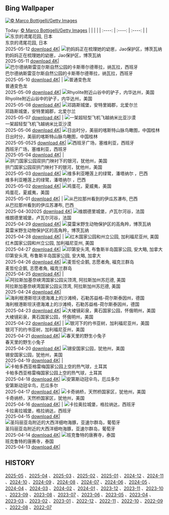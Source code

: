 ## Bing Wallpaper
[![© Marco Bottigelli/Getty Images](https://cn.bing.com/th?id=OHR.TorresChile_ZH-CN6319613148_1920x1200.jpg&w=1000)](https://cn.bing.com/th?id=OHR.TorresChile_ZH-CN6319613148_1920x1200.jpg&pid=hp&w=3840&h=2160&rs=1&c=4)

Today: [© Marco Bottigelli/Getty Images](https://cn.bing.com/th?id=OHR.TorresChile_ZH-CN6319613148_1920x1200.jpg&pid=hp&w=3840&h=2160&rs=1&c=4)
  |      |      |      |
| :----: | :----: | :----: |
| ![东京的鸢尾花园, 日本](https://cn.bing.com/th?id=OHR.IrisGarden_ZH-CN6226448882_1920x1200.jpg&pid=hp&w=384&h=216&rs=1&c=4) <br/> 东京的鸢尾花园, 日本 <br/> 2025-05-12  [download 4K](https://cn.bing.com/th?id=OHR.IrisGarden_ZH-CN6226448882_1920x1200.jpg&pid=hp&w=3840&h=2160&rs=1&c=4)| ![豹妈妈正在梳理她的幼崽，Jao保护区，博茨瓦纳](https://cn.bing.com/th?id=OHR.LeopardMother_ZH-CN6134353524_1920x1200.jpg&pid=hp&w=384&h=216&rs=1&c=4) <br/> 豹妈妈正在梳理她的幼崽，Jao保护区，博茨瓦纳 <br/> 2025-05-11  [download 4K](https://cn.bing.com/th?id=OHR.LeopardMother_ZH-CN6134353524_1920x1200.jpg&pid=hp&w=3840&h=2160&rs=1&c=4)| ![巴尔德纳斯雷亚尔斯自然公园的卡斯蒂尔德蒂拉，纳瓦拉，西班牙](https://cn.bing.com/th?id=OHR.Castildetierra_ZH-CN6042529770_1920x1200.jpg&pid=hp&w=384&h=216&rs=1&c=4) <br/> 巴尔德纳斯雷亚尔斯自然公园的卡斯蒂尔德蒂拉，纳瓦拉，西班牙 <br/> 2025-05-10  [download 4K](https://cn.bing.com/th?id=OHR.Castildetierra_ZH-CN6042529770_1920x1200.jpg&pid=hp&w=3840&h=2160&rs=1&c=4)|
| ![普通变色龙](https://cn.bing.com/th?id=OHR.CuteChameleon_ZH-CN5029981236_1920x1200.jpg&pid=hp&w=384&h=216&rs=1&c=4) <br/> 普通变色龙 <br/> 2025-05-09  [download 4K](https://cn.bing.com/th?id=OHR.CuteChameleon_ZH-CN5029981236_1920x1200.jpg&pid=hp&w=3840&h=2160&rs=1&c=4)| ![Rhyolite附近山谷中的驴子，内华达州，美国](https://cn.bing.com/th?id=OHR.RhyoliteDonkeys_ZH-CN2626127533_1920x1200.jpg&pid=hp&w=384&h=216&rs=1&c=4) <br/> Rhyolite附近山谷中的驴子，内华达州，美国 <br/> 2025-05-08  [download 4K](https://cn.bing.com/th?id=OHR.RhyoliteDonkeys_ZH-CN2626127533_1920x1200.jpg&pid=hp&w=3840&h=2160&rs=1&c=4)| ![邓路斯城堡，安特里姆郡，北爱尔兰](https://cn.bing.com/th?id=OHR.DunluceIreland_ZH-CN2412229757_1920x1200.jpg&pid=hp&w=384&h=216&rs=1&c=4) <br/> 邓路斯城堡，安特里姆郡，北爱尔兰 <br/> 2025-05-07  [download 4K](https://cn.bing.com/th?id=OHR.DunluceIreland_ZH-CN2412229757_1920x1200.jpg&pid=hp&w=3840&h=2160&rs=1&c=4)|
| ![一架超轻型飞机飞越纳米比亚沙漠](https://cn.bing.com/th?id=OHR.FlyoverNamibia_ZH-CN2114171516_1920x1200.jpg&pid=hp&w=384&h=216&rs=1&c=4) <br/> 一架超轻型飞机飞越纳米比亚沙漠 <br/> 2025-05-06  [download 4K](https://cn.bing.com/th?id=OHR.FlyoverNamibia_ZH-CN2114171516_1920x1200.jpg&pid=hp&w=3840&h=2160&rs=1&c=4)| ![日出时分，美丽的喀斯特山脉鸟瞰图，中国桂林](https://cn.bing.com/th?id=OHR.BeginningofSummer25Y_ZH-CN2000519236_1920x1200.jpg&pid=hp&w=384&h=216&rs=1&c=4) <br/> 日出时分，美丽的喀斯特山脉鸟瞰图，中国桂林 <br/> 2025-05-0525  [download 4K](https://cn.bing.com/th?id=OHR.BeginningofSummer25Y_ZH-CN2000519236_1920x1200.jpg&pid=hp&w=3840&h=2160&rs=1&c=4)| ![西班牙广场，塞维利亚，西班牙](https://cn.bing.com/th?id=OHR.SevilleNaboo_ZH-CN1065227658_1920x1200.jpg&pid=hp&w=384&h=216&rs=1&c=4) <br/> 西班牙广场，塞维利亚，西班牙 <br/> 2025-05-04  [download 4K](https://cn.bing.com/th?id=OHR.SevilleNaboo_ZH-CN1065227658_1920x1200.jpg&pid=hp&w=3840&h=2160&rs=1&c=4)|
| ![拱门国家公园双拱门映衬下的银河，犹他州，美国](https://cn.bing.com/th?id=OHR.ArchesGalaxy_ZH-CN0954505086_1920x1200.jpg&pid=hp&w=384&h=216&rs=1&c=4) <br/> 拱门国家公园双拱门映衬下的银河，犹他州，美国 <br/> 2025-05-03  [download 4K](https://cn.bing.com/th?id=OHR.ArchesGalaxy_ZH-CN0954505086_1920x1200.jpg&pid=hp&w=3840&h=2160&rs=1&c=4)| ![维多利亚睡莲上的绿鹭，潘塔纳尔 ，巴西](https://cn.bing.com/th?id=OHR.BrazilHeron_ZH-CN7200229300_1920x1200.jpg&pid=hp&w=384&h=216&rs=1&c=4) <br/> 维多利亚睡莲上的绿鹭，潘塔纳尔 ，巴西 <br/> 2025-05-02  [download 4K](https://cn.bing.com/th?id=OHR.BrazilHeron_ZH-CN7200229300_1920x1200.jpg&pid=hp&w=3840&h=2160&rs=1&c=4)| ![鸡蛋花，夏威夷，美国](https://cn.bing.com/th?id=OHR.PinkPlumeria_ZH-CN3890147555_1920x1200.jpg&pid=hp&w=384&h=216&rs=1&c=4) <br/> 鸡蛋花，夏威夷，美国 <br/> 2025-05-01  [download 4K](https://cn.bing.com/th?id=OHR.PinkPlumeria_ZH-CN3890147555_1920x1200.jpg&pid=hp&w=3840&h=2160&rs=1&c=4)|
| ![从巴拉那州看到的伊瓜苏瀑布, 巴西](https://cn.bing.com/th?id=OHR.FozdoIguacu2025_ZH-CN3781165595_1920x1200.jpg&pid=hp&w=384&h=216&rs=1&c=4) <br/> 从巴拉那州看到的伊瓜苏瀑布, 巴西 <br/> 2025-04-302025  [download 4K](https://cn.bing.com/th?id=OHR.FozdoIguacu2025_ZH-CN3781165595_1920x1200.jpg&pid=hp&w=3840&h=2160&rs=1&c=4)| ![维朗德里城堡，卢瓦尔河谷，法国](https://cn.bing.com/th?id=OHR.GardensVillandry_ZH-CN3660934263_1920x1200.jpg&pid=hp&w=384&h=216&rs=1&c=4) <br/> 维朗德里城堡，卢瓦尔河谷，法国 <br/> 2025-04-29  [download 4K](https://cn.bing.com/th?id=OHR.GardensVillandry_ZH-CN3660934263_1920x1200.jpg&pid=hp&w=3840&h=2160&rs=1&c=4)| ![莫雷米野生动物保护区的高角羚，博茨瓦纳](https://cn.bing.com/th?id=OHR.OrangeImpala_ZH-CN3417660107_1920x1200.jpg&pid=hp&w=384&h=216&rs=1&c=4) <br/> 莫雷米野生动物保护区的高角羚，博茨瓦纳 <br/> 2025-04-28  [download 4K](https://cn.bing.com/th?id=OHR.OrangeImpala_ZH-CN3417660107_1920x1200.jpg&pid=hp&w=3840&h=2160&rs=1&c=4)|
| ![红木国家公园和州立公园, 加利福尼亚州, 美国](https://cn.bing.com/th?id=OHR.RedwoodGrove_ZH-CN3339576686_1920x1200.jpg&pid=hp&w=384&h=216&rs=1&c=4) <br/> 红木国家公园和州立公园, 加利福尼亚州, 美国 <br/> 2025-04-27  [download 4K](https://cn.bing.com/th?id=OHR.RedwoodGrove_ZH-CN3339576686_1920x1200.jpg&pid=hp&w=3840&h=2160&rs=1&c=4)| ![印第安头湾, 布鲁斯半岛国家公园, 安大略, 加拿大](https://cn.bing.com/th?id=OHR.BrucePeninsula_ZH-CN3258296517_1920x1200.jpg&pid=hp&w=384&h=216&rs=1&c=4) <br/> 印第安头湾, 布鲁斯半岛国家公园, 安大略, 加拿大 <br/> 2025-04-26  [download 4K](https://cn.bing.com/th?id=OHR.BrucePeninsula_ZH-CN3258296517_1920x1200.jpg&pid=hp&w=3840&h=2160&rs=1&c=4)| ![麦哲伦企鹅, 志愿者角, 福克兰群岛](https://cn.bing.com/th?id=OHR.MagellanicPenguin_ZH-CN3177950090_1920x1200.jpg&pid=hp&w=384&h=216&rs=1&c=4) <br/> 麦哲伦企鹅, 志愿者角, 福克兰群岛 <br/> 2025-04-25  [download 4K](https://cn.bing.com/th?id=OHR.MagellanicPenguin_ZH-CN3177950090_1920x1200.jpg&pid=hp&w=3840&h=2160&rs=1&c=4)|
| ![阿拉斯加基奈峡湾国家公园尖顶湾, 阿拉斯加州苏厄德, 美国](https://cn.bing.com/th?id=OHR.KenaiSpires_ZH-CN3045699778_1920x1200.jpg&pid=hp&w=384&h=216&rs=1&c=4) <br/> 阿拉斯加基奈峡湾国家公园尖顶湾, 阿拉斯加州苏厄德, 美国 <br/> 2025-04-24  [download 4K](https://cn.bing.com/th?id=OHR.KenaiSpires_ZH-CN3045699778_1920x1200.jpg&pid=hp&w=3840&h=2160&rs=1&c=4)| ![海利根港斯坦沃德海滩上的沙滩椅，石勒苏益格-荷尔斯泰因州，德国](https://cn.bing.com/th?id=OHR.BeachChairsSteinwarder_ZH-CN2947390092_1920x1200.jpg&pid=hp&w=384&h=216&rs=1&c=4) <br/> 海利根港斯坦沃德海滩上的沙滩椅，石勒苏益格-荷尔斯泰因州，德国 <br/> 2025-04-23  [download 4K](https://cn.bing.com/th?id=OHR.BeachChairsSteinwarder_ZH-CN2947390092_1920x1200.jpg&pid=hp&w=3840&h=2160&rs=1&c=4)| ![大棱镜彩泉，黄石国家公园，怀俄明州，美国](https://cn.bing.com/th?id=OHR.YellowstoneSpring_ZH-CN2643482467_1920x1200.jpg&pid=hp&w=384&h=216&rs=1&c=4) <br/> 大棱镜彩泉，黄石国家公园，怀俄明州，美国 <br/> 2025-04-22  [download 4K](https://cn.bing.com/th?id=OHR.YellowstoneSpring_ZH-CN2643482467_1920x1200.jpg&pid=hp&w=3840&h=2160&rs=1&c=4)|
| ![银河下的约书亚树，加利福尼亚州，美国](https://cn.bing.com/th?id=OHR.JoshuaStars_ZH-CN1375098210_1920x1200.jpg&pid=hp&w=384&h=216&rs=1&c=4) <br/> 银河下的约书亚树，加利福尼亚州，美国 <br/> 2025-04-21  [download 4K](https://cn.bing.com/th?id=OHR.JoshuaStars_ZH-CN1375098210_1920x1200.jpg&pid=hp&w=3840&h=2160&rs=1&c=4)| ![春天里的野生小兔子](https://cn.bing.com/th?id=OHR.BunnyLove_ZH-CN1145897965_1920x1200.jpg&pid=hp&w=384&h=216&rs=1&c=4) <br/> 春天里的野生小兔子 <br/> 2025-04-20  [download 4K](https://cn.bing.com/th?id=OHR.BunnyLove_ZH-CN1145897965_1920x1200.jpg&pid=hp&w=3840&h=2160&rs=1&c=4)| ![锡安国家公园，犹他州，美国](https://cn.bing.com/th?id=OHR.ZionValley_ZH-CN0611524754_1920x1200.jpg&pid=hp&w=384&h=216&rs=1&c=4) <br/> 锡安国家公园，犹他州，美国 <br/> 2025-04-19  [download 4K](https://cn.bing.com/th?id=OHR.ZionValley_ZH-CN0611524754_1920x1200.jpg&pid=hp&w=3840&h=2160&rs=1&c=4)|
| ![卡帕多西亚格雷梅国家公园上空的热气球，土耳其](https://cn.bing.com/th?id=OHR.GoremeTurkey_ZH-CN0255739302_1920x1200.jpg&pid=hp&w=384&h=216&rs=1&c=4) <br/> 卡帕多西亚格雷梅国家公园上空的热气球，土耳其 <br/> 2025-04-18  [download 4K](https://cn.bing.com/th?id=OHR.GoremeTurkey_ZH-CN0255739302_1920x1200.jpg&pid=hp&w=3840&h=2160&rs=1&c=4)| ![安第斯动冠伞鸟，厄瓜多尔](https://cn.bing.com/th?id=OHR.EcuadorBird_ZH-CN3676173654_1920x1200.jpg&pid=hp&w=384&h=216&rs=1&c=4) <br/> 安第斯动冠伞鸟，厄瓜多尔 <br/> 2025-04-17  [download 4K](https://cn.bing.com/th?id=OHR.EcuadorBird_ZH-CN3676173654_1920x1200.jpg&pid=hp&w=3840&h=2160&rs=1&c=4)| ![卡奇纳桥，天然桥国家区，犹他州，美国](https://cn.bing.com/th?id=OHR.KachinaBridge_ZH-CN3333793502_1920x1200.jpg&pid=hp&w=384&h=216&rs=1&c=4) <br/> 卡奇纳桥，天然桥国家区，犹他州，美国 <br/> 2025-04-16  [download 4K](https://cn.bing.com/th?id=OHR.KachinaBridge_ZH-CN3333793502_1920x1200.jpg&pid=hp&w=3840&h=2160&rs=1&c=4)|
| ![卡拉奥拉城堡，格拉纳达，西班牙](https://cn.bing.com/th?id=OHR.CerezoEnFlor_ZH-CN2951543796_1920x1200.jpg&pid=hp&w=384&h=216&rs=1&c=4) <br/> 卡拉奥拉城堡，格拉纳达，西班牙 <br/> 2025-04-15  [download 4K](https://cn.bing.com/th?id=OHR.CerezoEnFlor_ZH-CN2951543796_1920x1200.jpg&pid=hp&w=3840&h=2160&rs=1&c=4)| ![圣玛丽亚岛附近的大西洋细吻海豚，亚速尔群岛，葡萄牙](https://cn.bing.com/th?id=OHR.SpottedDolphins_ZH-CN1257100316_1920x1200.jpg&pid=hp&w=384&h=216&rs=1&c=4) <br/> 圣玛丽亚岛附近的大西洋细吻海豚，亚速尔群岛，葡萄牙 <br/> 2025-04-14  [download 4K](https://cn.bing.com/th?id=OHR.SpottedDolphins_ZH-CN1257100316_1920x1200.jpg&pid=hp&w=3840&h=2160&rs=1&c=4)| ![班克鲁特的唐赛寺，泰国](https://cn.bing.com/th?id=OHR.ThailandPagodas_ZH-CN1143878296_1920x1200.jpg&pid=hp&w=384&h=216&rs=1&c=4) <br/> 班克鲁特的唐赛寺，泰国 <br/> 2025-04-13  [download 4K](https://cn.bing.com/th?id=OHR.ThailandPagodas_ZH-CN1143878296_1920x1200.jpg&pid=hp&w=3840&h=2160&rs=1&c=4)|

  
  ## HISTORY
  [2025-05](https://github.com/Underglaze-Blue/bingwallpaper/tree/main/archive/2025-05/) 、[2025-04](https://github.com/Underglaze-Blue/bingwallpaper/tree/main/archive/2025-04/) 、[2025-03](https://github.com/Underglaze-Blue/bingwallpaper/tree/main/archive/2025-03/) 、[2025-02](https://github.com/Underglaze-Blue/bingwallpaper/tree/main/archive/2025-02/) 、[2025-01](https://github.com/Underglaze-Blue/bingwallpaper/tree/main/archive/2025-01/) 、[2024-12](https://github.com/Underglaze-Blue/bingwallpaper/tree/main/archive/2024-12/) 、[2024-11](https://github.com/Underglaze-Blue/bingwallpaper/tree/main/archive/2024-11/) 、[2024-10](https://github.com/Underglaze-Blue/bingwallpaper/tree/main/archive/2024-10/) 、[2024-09](https://github.com/Underglaze-Blue/bingwallpaper/tree/main/archive/2024-09/) 、[2024-08](https://github.com/Underglaze-Blue/bingwallpaper/tree/main/archive/2024-08/) 、[2024-07](https://github.com/Underglaze-Blue/bingwallpaper/tree/main/archive/2024-07/) 、[2024-06](https://github.com/Underglaze-Blue/bingwallpaper/tree/main/archive/2024-06/) 、[2024-05](https://github.com/Underglaze-Blue/bingwallpaper/tree/main/archive/2024-05/) 、[2024-04](https://github.com/Underglaze-Blue/bingwallpaper/tree/main/archive/2024-04/) 、[2024-03](https://github.com/Underglaze-Blue/bingwallpaper/tree/main/archive/2024-03/) 、[2024-02](https://github.com/Underglaze-Blue/bingwallpaper/tree/main/archive/2024-02/) 、[2024-01](https://github.com/Underglaze-Blue/bingwallpaper/tree/main/archive/2024-01/) 、[2023-12](https://github.com/Underglaze-Blue/bingwallpaper/tree/main/archive/2023-12/) 、[2023-11](https://github.com/Underglaze-Blue/bingwallpaper/tree/main/archive/2023-11/) 、[2023-10](https://github.com/Underglaze-Blue/bingwallpaper/tree/main/archive/2023-10/) 、[2023-09](https://github.com/Underglaze-Blue/bingwallpaper/tree/main/archive/2023-09/) 、[2023-08](https://github.com/Underglaze-Blue/bingwallpaper/tree/main/archive/2023-08/) 、[2023-07](https://github.com/Underglaze-Blue/bingwallpaper/tree/main/archive/2023-07/) 、[2023-06](https://github.com/Underglaze-Blue/bingwallpaper/tree/main/archive/2023-06/) 、[2023-05](https://github.com/Underglaze-Blue/bingwallpaper/tree/main/archive/2023-05/) 、[2023-04](https://github.com/Underglaze-Blue/bingwallpaper/tree/main/archive/2023-04/) 、[2023-03](https://github.com/Underglaze-Blue/bingwallpaper/tree/main/archive/2023-03/) 、[2023-02](https://github.com/Underglaze-Blue/bingwallpaper/tree/main/archive/2023-02/) 、[2023-01](https://github.com/Underglaze-Blue/bingwallpaper/tree/main/archive/2023-01/) 、[2022-12](https://github.com/Underglaze-Blue/bingwallpaper/tree/main/archive/2022-12/) 、[2022-11](https://github.com/Underglaze-Blue/bingwallpaper/tree/main/archive/2022-11/) 、[2022-10](https://github.com/Underglaze-Blue/bingwallpaper/tree/main/archive/2022-10/) 、[2022-09](https://github.com/Underglaze-Blue/bingwallpaper/tree/main/archive/2022-09/) 、[2022-08](https://github.com/Underglaze-Blue/bingwallpaper/tree/main/archive/2022-08/) 、[2022-07](https://github.com/Underglaze-Blue/bingwallpaper/tree/main/archive/2022-07/) 